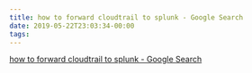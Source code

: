 ```yaml
---
title: how to forward cloudtrail to splunk - Google Search
date: 2019-05-22T23:03:34-00:00
tags:
---
```


[how to forward cloudtrail to splunk - Google Search](https://www.google.com/search?q=how+to+forward+cloudtrail+to+splunk&oq=how+to+forward+cloudtrail+to+splunk&aqs=chrome..69i57.5968j0j7&sourceid=chrome&ie=UTF-8)
